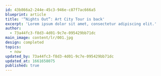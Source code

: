 ```yaml
---
id: 43b866a2-244e-45c3-946e-c87f7ac666a5
blueprint: article
title: '“Nights Out”: Art City Tour is back'
excerpt: 'Lorem ipsum dolor sit amet, consectetur adipiscing elit.'
author:
  - 73a44fc3-f8d3-4d01-9c7e-095429bb71dc
main_image: content/lr/001.jpg
design: completed
topics:
  - now
updated_by: 73a44fc3-f8d3-4d01-9c7e-095429bb71dc
updated_at: 1661658075
published: true
---
```

